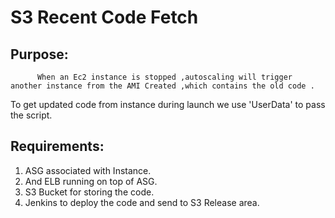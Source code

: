 # S3 Recent Code Fetch 

## Purpose: 
          When an Ec2 instance is stopped ,autoscaling will trigger another instance from the AMI Created ,which contains the old code .
To get updated code from instance during launch we use 'UserData' to pass the script.

## Requirements:
  1. ASG associated with Instance.
  2. And ELB running on top of ASG.
  3. S3 Bucket for storing the code.
  4. Jenkins to deploy the code and send to S3 Release area.
